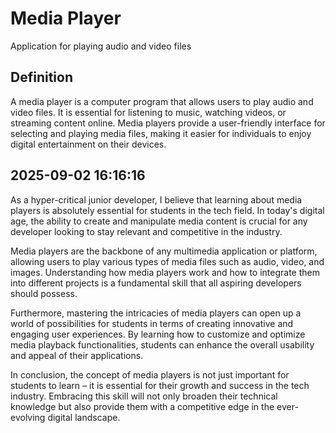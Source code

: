 # Media Player

Application for playing audio and video files

## Definition
A media player is a computer program that allows users to play audio and video files. It is essential for listening to music, watching videos, or streaming content online. Media players provide a user-friendly interface for selecting and playing media files, making it easier for individuals to enjoy digital entertainment on their devices.

## 2025-09-02 16:16:16
As a hyper-critical junior developer, I believe that learning about media players is absolutely essential for students in the tech field. In today's digital age, the ability to create and manipulate media content is crucial for any developer looking to stay relevant and competitive in the industry. 

Media players are the backbone of any multimedia application or platform, allowing users to play various types of media files such as audio, video, and images. Understanding how media players work and how to integrate them into different projects is a fundamental skill that all aspiring developers should possess.

Furthermore, mastering the intricacies of media players can open up a world of possibilities for students in terms of creating innovative and engaging user experiences. By learning how to customize and optimize media playback functionalities, students can enhance the overall usability and appeal of their applications.

In conclusion, the concept of media players is not just important for students to learn – it is essential for their growth and success in the tech industry. Embracing this skill will not only broaden their technical knowledge but also provide them with a competitive edge in the ever-evolving digital landscape.
